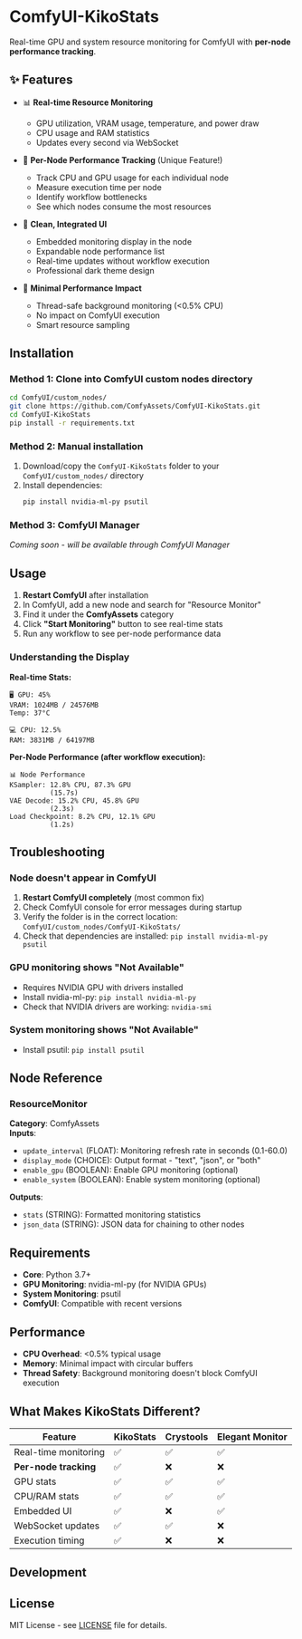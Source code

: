 # ComfyUI-KikoStats

Real-time GPU and system resource monitoring for ComfyUI with **per-node performance tracking**.

## ✨ Features

- 📊 **Real-time Resource Monitoring**

  - GPU utilization, VRAM usage, temperature, and power draw
  - CPU usage and RAM statistics
  - Updates every second via WebSocket

- 🎯 **Per-Node Performance Tracking** (Unique Feature!)

  - Track CPU and GPU usage for each individual node
  - Measure execution time per node
  - Identify workflow bottlenecks
  - See which nodes consume the most resources

- 🎨 **Clean, Integrated UI**

  - Embedded monitoring display in the node
  - Expandable node performance list
  - Real-time updates without workflow execution
  - Professional dark theme design

- 🚀 **Minimal Performance Impact**
  - Thread-safe background monitoring (<0.5% CPU)
  - No impact on ComfyUI execution
  - Smart resource sampling

## Installation

### Method 1: Clone into ComfyUI custom nodes directory

```bash
cd ComfyUI/custom_nodes/
git clone https://github.com/ComfyAssets/ComfyUI-KikoStats.git
cd ComfyUI-KikoStats
pip install -r requirements.txt
```

### Method 2: Manual installation

1. Download/copy the `ComfyUI-KikoStats` folder to your `ComfyUI/custom_nodes/` directory
2. Install dependencies:
   ```bash
   pip install nvidia-ml-py psutil
   ```

### Method 3: ComfyUI Manager

_Coming soon - will be available through ComfyUI Manager_

## Usage

1. **Restart ComfyUI** after installation
2. In ComfyUI, add a new node and search for "Resource Monitor"
3. Find it under the **ComfyAssets** category
4. Click **"Start Monitoring"** button to see real-time stats
5. Run any workflow to see per-node performance data

### Understanding the Display

**Real-time Stats:**

```
🖥️ GPU: 45%
VRAM: 1024MB / 24576MB
Temp: 37°C

💻 CPU: 12.5%
RAM: 3831MB / 64197MB
```

**Per-Node Performance (after workflow execution):**

```
📊 Node Performance
KSampler: 12.8% CPU, 87.3% GPU
          (15.7s)
VAE Decode: 15.2% CPU, 45.8% GPU
          (2.3s)
Load Checkpoint: 8.2% CPU, 12.1% GPU
          (1.2s)
```

## Troubleshooting

### Node doesn't appear in ComfyUI

1. **Restart ComfyUI completely** (most common fix)
2. Check ComfyUI console for error messages during startup
3. Verify the folder is in the correct location: `ComfyUI/custom_nodes/ComfyUI-KikoStats/`
4. Check that dependencies are installed: `pip install nvidia-ml-py psutil`

### GPU monitoring shows "Not Available"

- Requires NVIDIA GPU with drivers installed
- Install nvidia-ml-py: `pip install nvidia-ml-py`
- Check that NVIDIA drivers are working: `nvidia-smi`

### System monitoring shows "Not Available"

- Install psutil: `pip install psutil`

## Node Reference

### ResourceMonitor

**Category**: ComfyAssets  
**Inputs**:

- `update_interval` (FLOAT): Monitoring refresh rate in seconds (0.1-60.0)
- `display_mode` (CHOICE): Output format - "text", "json", or "both"
- `enable_gpu` (BOOLEAN): Enable GPU monitoring (optional)
- `enable_system` (BOOLEAN): Enable system monitoring (optional)

**Outputs**:

- `stats` (STRING): Formatted monitoring statistics
- `json_data` (STRING): JSON data for chaining to other nodes

## Requirements

- **Core**: Python 3.7+
- **GPU Monitoring**: nvidia-ml-py (for NVIDIA GPUs)
- **System Monitoring**: psutil
- **ComfyUI**: Compatible with recent versions

## Performance

- **CPU Overhead**: <0.5% typical usage
- **Memory**: Minimal impact with circular buffers
- **Thread Safety**: Background monitoring doesn't block ComfyUI execution

## What Makes KikoStats Different?

| Feature               | KikoStats | Crystools | Elegant Monitor |
| --------------------- | --------- | --------- | --------------- |
| Real-time monitoring  | ✅        | ✅        | ✅              |
| **Per-node tracking** | ✅        | ❌        | ❌              |
| GPU stats             | ✅        | ✅        | ✅              |
| CPU/RAM stats         | ✅        | ✅        | ✅              |
| Embedded UI           | ✅        | ❌        | ✅              |
| WebSocket updates     | ✅        | ✅        | ❌              |
| Execution timing      | ✅        | ❌        | ❌              |

## Development

## License

MIT License - see [LICENSE](LICENSE) file for details.
